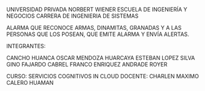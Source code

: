 UNIVERSIDAD PRIVADA NORBERT WIENER ESCUELA DE INGENIERÍA Y NEGOCIOS
CARRERA DE INGENIERIA DE SISTEMAS

ALARMA QUE RECONOCE ARMAS, DINAMITAS, GRANADAS Y A LAS PERSONAS QUE LOS POSEAN, QUE EMITE ALARMA Y ENVÍA ALERTAS.

INTEGRANTES:

CANCHO HUANCA OSCAR
MENDOZA HUARCAYA ESTEBAN
LOPEZ SILVA GINO
FAJARDO CABREL FRANCO
ENRIQUEZ ANDRADE ROYER

CURSO: SERVICIOS COGNITIVOS IN CLOUD
DOCENTE: CHARLEN MAXIMO CALERO HUAMAN
